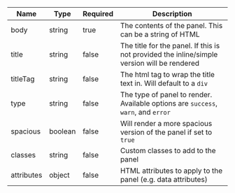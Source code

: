 | Name       | Type    | Required | Description                                                                                 |
| ---------- | ------- | -------- | ------------------------------------------------------------------------------------------- |
| body       | string  | true     | The contents of the panel. This can be a string of HTML                                     |
| title      | string  | false    | The title for the panel. If this is not provided the inline/simple version will be rendered |
| titleTag   | string  | false    | The html tag to wrap the title text in. Will default to a `div`                             |
| type       | string  | false    | The type of panel to render. Available options are `success`, `warn`, and `error`           |
| spacious   | boolean | false    | Will render a more spacious version of the panel if set to `true`                           |
| classes    | string  | false    | Custom classes to add to the panel                                                          |
| attributes | object  | false    | HTML attributes to apply to the panel (e.g. data attributes)                                |
